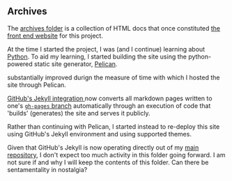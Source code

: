## Archives

The [archives folder](https://github.com/aaronkyle/social-development/tree/master/archive) is a collection of HTML docs that once constituted [the front end website](http://applied-anthro.com) for this project.

At the time I started the project, I was (and I continue) learning about [Python](https://www.python.org/). To aid my learning, I started building the site using the python-powered static site generator, [Pelican](http://docs.getpelican.com/).

substantially improved durign the measure of time with which I hosted the site through Pelican.

[GitHub's Jekyll integration ](https://help.github.com/articles/about-github-pages-and-jekyll/) now converts all markdown pages written to one's [`gh-pages` branch](https://help.github.com/articles/using-jekyll-as-a-static-site-generator-with-github-pages/) automatically through an execution of code that 'builds' (generates) the site and serves it publicly.

Rather than continuing with Pelican, I started instead to re-deploy this site using GitHub's Jekyll environment and using supported themes.

Given that GitHub's Jekyll is now operating directly out of my [main repository](https://github.com/aaronkyle/social-development/), I don't expect too much activity in this folder going forward. I am not sure if and why I will keep the contents of this folder. Can there be sentamentality in nostalgia?
